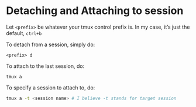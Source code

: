 # Detaching and Attaching to session
Let `<prefix>` be whatever your tmux control prefix is. In my case, it’s just the default, `ctrl+b`

To detach from a session, simply do:
```
<prefix> d
```
To attach to the last session, do:
```
tmux a
```
To specify a session to attach to, do:
```sh
tmux a -t <session name> # I believe -t stands for target session
```